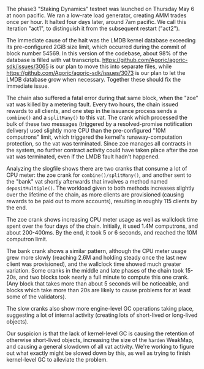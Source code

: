 The phase3 "Staking Dynamics" testnet was launched on Thursday May 6 at noon
pacific. We ran a low-rate load generator, creating AMM trades once per hour.
It halted four days later, around 7am pacific. We call this iteration "act1",
to distinguish it from the subsequent restart ("act2").

The immediate cause of the halt was the LMDB kernel database exceeding its
pre-configured 2GiB size limit, which occurred during the commit of block
number 54569. In this version of the codebase, about 98% of the database is
filled with vat transcripts. https://github.com/Agoric/agoric-sdk/issues/3065
is our plan to move this into separate files, while
https://github.com/Agoric/agoric-sdk/issues/3073 is our plan to let the LMDB
database grow when necessary. Together these should fix the immediate issue.

The chain also suffered a fatal error during that same block, when the "zoe"
vat was killed by a metering fault. Every two hours, the chain issued rewards
to all clients, and one step in the issuance process sends a `combine()` and
a `splitMany()` to this vat. The crank which processed the bulk of these two
messages (triggered by a resolved-promise notification delivery) used
slightly more CPU than the pre-configured "10M computrons" limit, which
triggered the kernel's runaway-computation protection, so the vat was
terminated. Since zoe manages all contracts in the system, no further
contract activity could have taken place after the zoe vat was terminated,
even if the LMDB fault hadn't happened.

Analyzing the slogfile shows there are two cranks that consume a lot of CPU
meter: the zoe crank for `combine()/splitMany()`, and another sent to the
"bank" vat shortly afterwards that involves a method named
`depositMultiple()`. The workload given to both methods increases slightly
over the lifetime of the chain, as more clients are provisioned (causing
rewards to be paid out to more accounts), resulting in roughly 115 clients by
the end.

The zoe crank shows increasing CPU meter usage as well as wallclock time
spent over the four days of the chain. Initially, it used 1.4M computrons,
and about 200-400ms. By the end, it took 5 or 6 seconds, and reached the 10M
computron limit.

The bank crank shows a similar pattern, although the CPU meter usage grew
more slowly (reaching 2.6M and holding steady once the last new client was
provisioned), and the wallclock time showed much greater variation. Some
cranks in the middle and late phases of the chain took 15-20s, and two blocks
took nearly a full minute to compute this one crank. (Any block that takes
more than about 5 seconds will be noticeable, and blocks which take more than
20s are likely to cause problems for at least some of the validators).

The slow cranks also show more engine-level GC operations taking place,
suggesting a lot of internal activity (creating lots of short-lived or
long-lived objects).

Our suspicion is that the lack of kernel-level GC is causing the retention of
otherwise short-lived objects, increasing the size of the `harden` WeakMap,
and causing a general slowdown of all vat activity. We're working to figure
out what exactly might be slowed down by this, as well as trying to finish
kernel-level GC to alleviate the problem.

